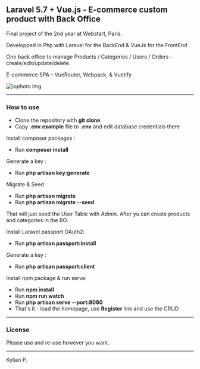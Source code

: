 ## Laravel 5.7 + Vue.js - E-commerce custom product with Back Office

Final project of the 2nd year at Webstart, Paris.

Developped in Php with Laravel for the BackEnd & VueJs for the FrontEnd

One back office to manage Products / Categories / Users / Orders - create/edit/update/delete.

E-commerce SPA - VueRouter, Webpack, & Vuetify

 ![iophoto img](http://img.kp-dev.fr/visuel-iophoto.jpg) 

---

### How to use

- Clone the repository with __git clone__
- Copy __.env.example__ file to __.env__ and edit database credentials there

Install composer packages :

- Run __composer install__

Generate a key : 

- Run __php artisan key:generate__

Migrate & Seed :

- Run __php artisan migrate__
- Run __php artisan migrate --seed__

That will just seed the User Table with Admin. After yu can create products and categories in the BO.


Install Laravel passport OAuth2:

- Run __php artisan passport:install__

Generate a key :

- Run __php artisan passport:client__

Install npm package & run serve:

- Run __npm install__
- Run __npm run watch__
- Run __php artisan serve --port:8080__
- That's it - load the homepage, use __Register__ link and use the CRUD

---

### License

Please use and re-use however you want.

---

Kylian P.
